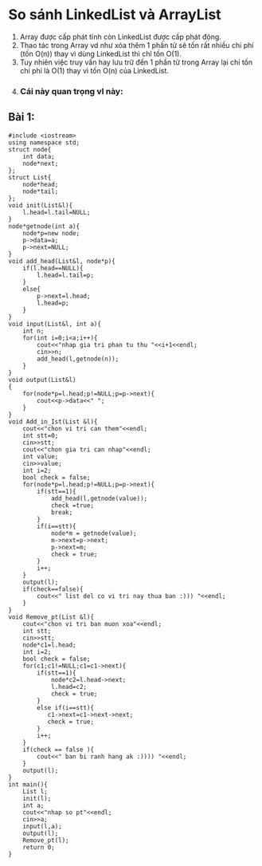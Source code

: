 # So sánh LinkedList và ArrayList

1. Array được cấp phát tĩnh còn LinkedList được cấp phát động.
2. Thao tác trong Array vd như xóa thêm 1 phần tử sẽ tốn rất nhiều chi phí (tốn O(n)) thay vì dùng LinkedList thì chỉ tốn O(1).
3. Tuy nhiên việc truy vấn hay lưu trữ đến 1 phần tử trong Array lại chỉ tốn chi phí là O(1) thay vì tốn O(n) của LinkedList.
4. ### Cái này quan trọng vl này: 
## Bài 1:
~~~
#include <iostream>
using namespace std;
struct node{
    int data;
    node*next;
};
struct List{
    node*head;
    node*tail;
};
void init(List&l){
    l.head=l.tail=NULL;
}
node*getnode(int a){
    node*p=new node;
    p->data=a;
    p->next=NULL;
}
void add_head(List&l, node*p){
    if(l.head==NULL){
        l.head=l.tail=p;
    }
    else{
        p->next=l.head;
        l.head=p;
    }
}
void input(List&l, int a){
    int n;
    for(int i=0;i<a;i++){
        cout<<"nhap gia tri phan tu thu "<<i+1<<endl;
        cin>>n;
        add_head(l,getnode(n));
    }
}
void output(List&l)
{
    for(node*p=l.head;p!=NULL;p=p->next){
        cout<<p->data<<" ";
    }
}
void Add_in_Ist(List &l){
    cout<<"chon vi tri can them"<<endl;
    int stt=0;
    cin>>stt;
    cout<<"chon gia tri can nhap"<<endl;
    int value;
    cin>>value;
    int i=2;
    bool check = false;
    for(node*p=l.head;p!=NULL;p=p->next){
        if(stt==1){
            add_head(l,getnode(value));
            check =true;
            break;
        }
        if(i==stt){
            node*m = getnode(value);
            m->next=p->next;
            p->next=m;
            check = true;
        }
        i++;
    }
    output(l);
    if(check==false){
        cout<<" list del co vi tri nay thua ban :))) "<<endl;
    }
}
void Remove_pt(List &l){
    cout<<"chon vi tri ban muon xoa"<<endl;
    int stt;
    cin>>stt;
    node*c1=l.head;
    int i=2;
    bool check = false;
    for(c1;c1!=NULL;c1=c1->next){
        if(stt==1){
            node*c2=l.head->next;
            l.head=c2;
            check = true;
        }
        else if(i==stt){
           c1->next=c1->next->next;
           check = true;
        }
        i++;
    }
    if(check == false ){
        cout<<" ban bi ranh hang ak :)))) "<<endl;
    }
    output(l);
}
int main(){
    List l;
    init(l);
    int a;
    cout<<"nhap so pt"<<endl;
    cin>>a;
    input(l,a);
    output(l);
    Remove_pt(l);
    return 0;
}

~~~
